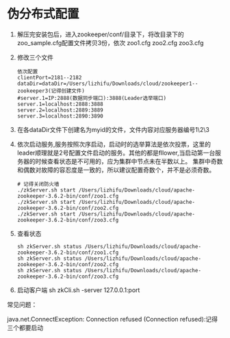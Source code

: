 # 伪分布式配置

1. 解压完安装包后，进入zookeeper/conf/目录下，将改目录下的zoo_sample.cfg配置文件拷贝3份，依次 zoo1.cfg zoo2.cfg zoo3.cfg

2. 修改三个文件

   ```
   依次配置
   clientPort=2181--2182
   dataDir=dataDir=/Users/lizhifu/Downloads/cloud/zookeeper1--zookeeper3(记得创建文件)
   #server.1=IP:2888(数据同步端口):3888(Leader选举端口)
   server.1=localhost:2888:3888
   server.2=localhost:2889:3889
   server.3=localhost:2890:3890
   ```

3. 在各dataDir文件下创建名为myid的文件，文件内容对应服务器编号1\2\3

4. 依次启动服务,服务按照次序启动，启动时的选举算法是依次投票，这里的leader顺理就是2号配置文件启动的服务。其他的都是fllower,当启动第一台服务器的时候查看状态是不可用的，应为集群中节点未在半数以上。 集群中奇数和偶数对故障的容忍度是一致的，所以建议配置奇数个，并不是必须奇数。

   ```
   # 记得关闭防火墙
   ./zkServer.sh start /Users/lizhifu/Downloads/cloud/apache-zookeeper-3.6.2-bin/conf/zoo1.cfg
   ./zkServer.sh start /Users/lizhifu/Downloads/cloud/apache-zookeeper-3.6.2-bin/conf/zoo2.cfg
   ./zkServer.sh start /Users/lizhifu/Downloads/cloud/apache-zookeeper-3.6.2-bin/conf/zoo3.cfg
   ```

5. 查看状态

   ```
   sh zkServer.sh status /Users/lizhifu/Downloads/cloud/apache-zookeeper-3.6.2-bin/conf/zoo1.cfg
   sh zkServer.sh status /Users/lizhifu/Downloads/cloud/apache-zookeeper-3.6.2-bin/conf/zoo2.cfg
   sh zkServer.sh status /Users/lizhifu/Downloads/cloud/apache-zookeeper-3.6.2-bin/conf/zoo3.cfg
   ```

6. 启动客户端 sh zkCli.sh -server 127.0.0.1:port

常见问题：

java.net.ConnectException: Connection refused (Connection refused):记得三个都要启动


